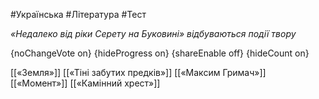 #Українська #Література #Тест

*«Недалеко від ріки Серету на Буковині» відбуваються події твору*

{noChangeVote on}
{hideProgress on}
{shareEnable off}
{hideCount on}

[[«Земля»]]
[[«Тіні забутих предків»]]
[[«Максим Гримач»]]
[[«Момент»]]
[[«Камінний хрест»]]
